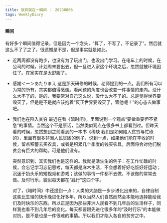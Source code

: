 ```yaml
---
title: 放弃就在一瞬间 ｜ 20230806
tags: WeeklyDiary
---
```


#### 瞬间
有好多个瞬间值得记录，但是因为一个念头，“算了，不写了，不记录了”。然后就这么不了了之了。很遗憾是不是，但是事实就是如此。

* 近两周都没有跑步，也没有为了玩出门，也没出门学习。在电车上的时候，在公司的时候，计划周末要出去，但一旦进入家这个环境之后，忽然就被环境困住了。在家实在是太舒服了。

* 感謝＜ー＞あたりまえ
  这是那天研修的时候，老师提到的一点。我们所有习以为常的所有，其实都值得感谢。看问题的角度也会改变一件事情的走向。没什么大不了的，是的，我要常对自己这么说，没什么大不了的。总是觉得世界要毁灭了，但是是不是就应该抱着“反正世界要毁灭了，管他呢！”的心态去做事吧。

* 我们也在陷入贫穷
  最近在看《暗时间》，里面说到一个观点“要做重要但不紧急”的事情。当然这个不是原话，当然类似观点在很多书上都看到过。但昨天看的时候，忽然想到之前看到的一本书《稀缺 我们是如何陷入贫穷与忙碌的》，里面有很多非洲人民贫困的例子，说到一点，如果他们能在丰收的时候，留点积蓄去买农具，或者是积累几个季度的钱买农具，后面将会对他们脱贫会有巨大的帮助。可是他们没有。

  突然意识到，其实我们也是这样的。我就是活生生的例子：在工作忙碌的时候，会忘记学习忘记思考，每天都是麻木生活，不会想着好好吃饭好好运动；沉迷于奶头乐的短视频和游戏；该做的事情一件都不去做，不该做的常常去做。及时行乐，貌似每天都在“践行”这四个字。

  对了，《暗时间》中还提到一点：人类的大脑是一步步进化出来的，自律自制这些比生理的快乐晚进化好多年，所以当然人们自然而然会本能地选择能给我们及时快乐的东西。所以正是因为那些非洲人民看不到几年后的生活样子，同样我也看不到几年后的变化。每天都要跟先进化很多年的“及时行乐”的本能做对抗，是不是也是一件很难的事情。所以我们才陷入各自的贫穷之中。
